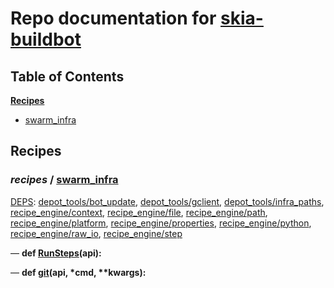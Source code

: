 <!--- AUTOGENERATED BY `./recipes.py test train` -->
# Repo documentation for [skia-buildbot]()
## Table of Contents

**[Recipes](#Recipes)**
  * [swarm_infra](#recipes-swarm_infra)
## Recipes

### *recipes* / [swarm\_infra](/infra/bots/recipes/swarm_infra.py)

[DEPS](/infra/bots/recipes/swarm_infra.py#13): [depot\_tools/bot\_update][depot_tools/recipe_modules/bot_update], [depot\_tools/gclient][depot_tools/recipe_modules/gclient], [depot\_tools/infra\_paths][depot_tools/recipe_modules/infra_paths], [recipe\_engine/context][recipe_engine/recipe_modules/context], [recipe\_engine/file][recipe_engine/recipe_modules/file], [recipe\_engine/path][recipe_engine/recipe_modules/path], [recipe\_engine/platform][recipe_engine/recipe_modules/platform], [recipe\_engine/properties][recipe_engine/recipe_modules/properties], [recipe\_engine/python][recipe_engine/recipe_modules/python], [recipe\_engine/raw\_io][recipe_engine/recipe_modules/raw_io], [recipe\_engine/step][recipe_engine/recipe_modules/step]

&mdash; **def [RunSteps](/infra/bots/recipes/swarm_infra.py#43)(api):**

&mdash; **def [git](/infra/bots/recipes/swarm_infra.py#35)(api, \*cmd, \*\*kwargs):**

[depot_tools/recipe_modules/bot_update]: https://chromium.googlesource.com/chromium/tools/depot_tools.git/+/c0546b9817eea795277e517d5dac382d6b69b778/recipes/README.recipes.md#recipe_modules-bot_update
[depot_tools/recipe_modules/gclient]: https://chromium.googlesource.com/chromium/tools/depot_tools.git/+/c0546b9817eea795277e517d5dac382d6b69b778/recipes/README.recipes.md#recipe_modules-gclient
[depot_tools/recipe_modules/infra_paths]: https://chromium.googlesource.com/chromium/tools/depot_tools.git/+/c0546b9817eea795277e517d5dac382d6b69b778/recipes/README.recipes.md#recipe_modules-infra_paths
[recipe_engine/recipe_modules/context]: https://chromium.googlesource.com/infra/luci/recipes-py.git/+/e0d5a65ab39980274038a6a2ce86d49325b60c7f/README.recipes.md#recipe_modules-context
[recipe_engine/recipe_modules/file]: https://chromium.googlesource.com/infra/luci/recipes-py.git/+/e0d5a65ab39980274038a6a2ce86d49325b60c7f/README.recipes.md#recipe_modules-file
[recipe_engine/recipe_modules/path]: https://chromium.googlesource.com/infra/luci/recipes-py.git/+/e0d5a65ab39980274038a6a2ce86d49325b60c7f/README.recipes.md#recipe_modules-path
[recipe_engine/recipe_modules/platform]: https://chromium.googlesource.com/infra/luci/recipes-py.git/+/e0d5a65ab39980274038a6a2ce86d49325b60c7f/README.recipes.md#recipe_modules-platform
[recipe_engine/recipe_modules/properties]: https://chromium.googlesource.com/infra/luci/recipes-py.git/+/e0d5a65ab39980274038a6a2ce86d49325b60c7f/README.recipes.md#recipe_modules-properties
[recipe_engine/recipe_modules/python]: https://chromium.googlesource.com/infra/luci/recipes-py.git/+/e0d5a65ab39980274038a6a2ce86d49325b60c7f/README.recipes.md#recipe_modules-python
[recipe_engine/recipe_modules/raw_io]: https://chromium.googlesource.com/infra/luci/recipes-py.git/+/e0d5a65ab39980274038a6a2ce86d49325b60c7f/README.recipes.md#recipe_modules-raw_io
[recipe_engine/recipe_modules/step]: https://chromium.googlesource.com/infra/luci/recipes-py.git/+/e0d5a65ab39980274038a6a2ce86d49325b60c7f/README.recipes.md#recipe_modules-step
